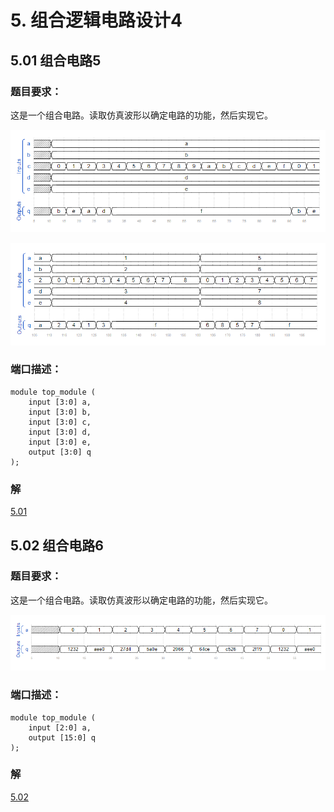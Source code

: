 # 5. 组合逻辑电路设计4

## 5.01 组合电路5

### 题目要求：

这是一个组合电路。读取仿真波形以确定电路的功能，然后实现它。

![仿真波形1](./01/5.01-1.png)

![仿真波形2](./01/5.01-2.png)

### 端口描述：
```
module top_module (
	input [3:0] a,
	input [3:0] b,
	input [3:0] c,
	input [3:0] d,
	input [3:0] e,
	output [3:0] q
);
```

### 解

[5.01](./01/Main.v)


## 5.02 组合电路6

### 题目要求：

这是一个组合电路。读取仿真波形以确定电路的功能，然后实现它。

![5.02](./02/5.02.png)

### 端口描述：
```
module top_module (
	input [2:0] a,
	output [15:0] q
); 
```

### 解

[5.02](./02/Main.v)

